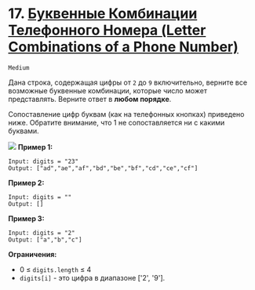 # 17. [Буквенные Комбинации Телефонного Номера (Letter Combinations of a Phone Number)]()

`Medium`

Дана строка, содержащая цифры от `2` до `9` включительно, верните все возможные буквенные комбинации, которые число может представлять. Верните ответ в **любом порядке**.

Сопоставление цифр буквам (как на телефонных кнопках) приведено ниже. Обратите внимание, что 1 не сопоставляется ни с какими буквами.

![](https://assets.leetcode.com/uploads/2022/03/15/1200px-telephone-keypad2svg.png)
**Пример 1:**
```
Input: digits = "23"
Output: ["ad","ae","af","bd","be","bf","cd","ce","cf"]
```

**Пример 2:**
```
Input: digits = ""
Output: []
```

**Пример 3:**
```
Input: digits = "2"
Output: ["a","b","c"]
```

**Ограничения:**

*   0 ≤ `digits.length` ≤ 4
*   `digits[i]` - это цифра в диапазоне ['2', '9'].